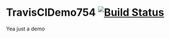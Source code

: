 # TravisCIDemo754 [![Build Status](https://travis-ci.com/jzha653/TravisCIDemo754.svg?branch=master)](https://travis-ci.com/github/jzha653/TravisCIDemo754)
Yea just a demo

